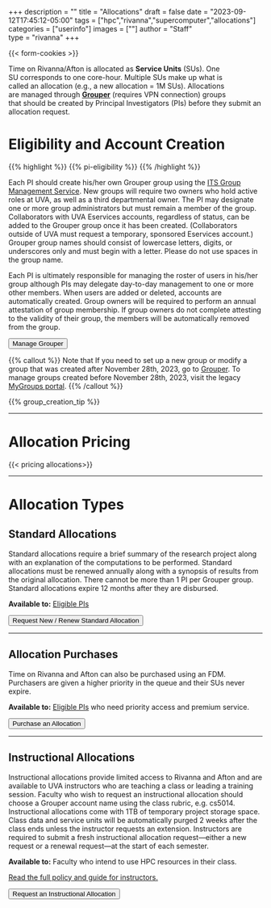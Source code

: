+++
description = ""
title = "Allocations"
draft = false
date = "2023-09-12T17:45:12-05:00"
tags = ["hpc","rivanna","supercomputer","allocations"]
categories = ["userinfo"]
images = [""]
author = "Staff"  
type = "rivanna"
+++

{{< form-cookies >}}

<script>
var user_token = getCookie("__user_token");
</script>

<div class="bd-callout bd-callout-warning">
<div style="float:right;margin:2rem;"><i class="fas fa-user-clock fa-5x" aria-hidden="true"></i></div>
<p>Time on Rivanna/Afton is allocated as <b>Service Units</b> (SUs). One SU corresponds to one core-hour. Multiple SUs make up what is called an allocation (e.g., a new allocation = 1M SUs). Allocations are managed through <a href="https://groups.identity.virginia.edu" target="_new" style="font-weight:bold;">Grouper</a> (requires VPN connection) groups that should be created by Principal Investigators (PIs) before they submit an allocation request. </p>
</div>

# Eligibility and Account Creation

{{% highlight %}}
{{% pi-eligibility %}}
{{% /highlight %}}

Each PI should create his/her own Grouper group using the <a href="https://in.virginia.edu/how-to-request-group">ITS Group Management Service</a>. New groups will require two owners who hold active roles at UVA, as well as a third departmental owner. The PI may designate one or more group administrators but must remain a member of the group. Collaborators with UVA Eservices accounts, regardless of status, can be added to the Grouper group once it has been created. (Collaborators outside of UVA must request a temporary, sponsored Eservices account.) Grouper group names should consist of lowercase letters, digits, or underscores only and must begin with a letter. Please do not use spaces in the group name.

Each PI is ultimately responsible for managing the roster of users in his/her group although PIs may delegate day-to-day management to one or more other members. When users are added or deleted, accounts are automatically created. Group owners will be required to perform an annual attestation of group membership. If group owners do not complete attesting to the validity of their group, the members will be automatically removed from the group.

[<button class="btn btn-warning">Manage Grouper</button>](https://groups.identity.virginia.edu/)

{{% callout %}}
Note that If you need to set up a new group or modify a group that was created after November 28th, 2023, go to [Grouper](https://groups.identity.virginia.edu/). To manage groups created before November 28th, 2023, visit the legacy [MyGroups portal](https://mygroups.virginia.edu/).
{{% /callout %}}

{{% group_creation_tip %}}

- - -

# Allocation Pricing

{{< pricing allocations>}}
- - -

# Allocation Types

## Standard Allocations
Standard allocations require a brief summary of the research project along with an explanation of the computations to be performed. Standard allocations must be renewed annually along with a synopsis of results from the original allocation. There cannot be more than 1 PI per Grouper group. Standard allocations expire 12 months after they are disbursed. 

**Available to:** [Eligible PIs](#eligibility-and-account-creation)

[<button class="btn btn-primary">Request New / Renew Standard Allocation</button>](/form/allocation-standard/)

- - -

## Allocation Purchases
Time on Rivanna and Afton can also be purchased using an FDM. Purchasers are given a higher priority in the queue and their SUs never expire.

**Available to:** [Eligible PIs](#eligibility-and-account-creation) who need priority access and premium service.

<a href="/form/allocation-purchase/">
  <button class="btn btn-primary">Purchase an Allocation</button>
</a>

- - -

## Instructional Allocations
Instructional allocations provide limited access to Rivanna and Afton and are available to UVA instructors who are teaching a class or leading a training session. Faculty who wish to request an instructional allocation should choose a Grouper account name using the class rubric, e.g. cs5014. Instructional allocations come with 1TB of temporary project storage space. Class data and service units will be automatically purged 2 weeks after the class ends unless the instructor requests an extension. Instructors are required to submit a fresh instructional allocation request—either a new request or a renewal request—at the start of each semester.

**Available to:** Faculty who intend to use HPC resources in their class. 

<a href="/education/rivanna-instructional/" target="_blank">Read the full policy and guide for instructors.</a>
<a href="/form/allocation-instructional/">

  <button class="btn btn-primary">Request an Instructional Allocation</button>
</a>
